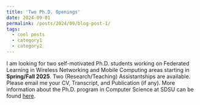 ```yaml
---
title: 'Two Ph.D. Openings'
date: 2024-09-01
permalink: /posts/2024/09/blog-post-1/
tags:
  - cool posts
  - category1
  - category2
---
```


I am looking for two self-motivated Ph.D. students working on Federated Learning in Wireless Networking and Mobile Computing areas starting in **Spring/Fall 2025**. Two (Research/Teaching) Assistantships are available. Please email me your CV, Transcript, and Publication (if any). More information about the Ph.D. program in Computer Science at SDSU can be found [here](https://catalog.sdstate.edu/preview_program.php?catoid=48&poid=10990).
